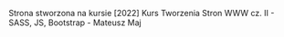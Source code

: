 Strona stworzona na kursie [2022] Kurs Tworzenia Stron WWW cz. II - SASS, JS, Bootstrap - Mateusz Maj
